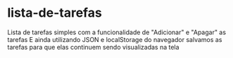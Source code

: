 # lista-de-tarefas

Lista de tarefas simples com a funcionalidade de "Adicionar" e "Apagar" as tarefas
E ainda utilizando JSON e localStorage do navegador salvamos as tarefas para que elas continuem sendo visualizadas na tela
